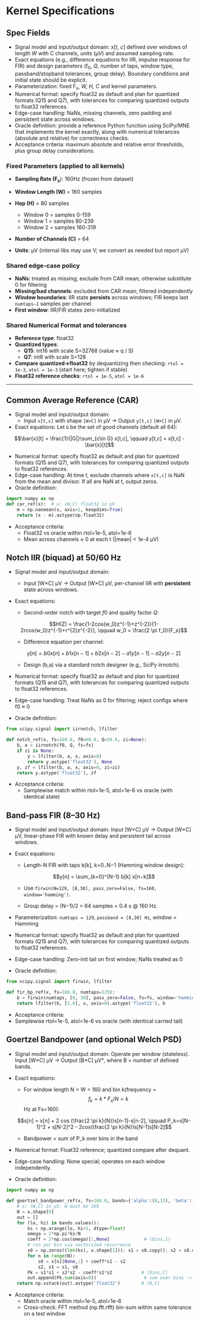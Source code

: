 # Kernel Specifications


## Spec Fields
 * Signal model and input/output domain: x\[*t, c*] defined over windows of length *W* with C channels, units (µV) and assumed sampling rate.
 * Exact equations (e.g., difference equations for IIR, impulse response for FIR) and design parameters (f<sub>0</sub>, *Q*, number of taps, window type, passband/stopband tolerances, group delay). Boundary conditions and initial state should be explicit.
 * Parameterization: fixed F<sub>s</sub>, *W, H, C* and kernel parameters.
* Numerical format: specify float32 as default and plan for quantized formats (Q15 and Q7), with tolerances for comparing quantized outputs to float32 references.
* Edge-case handling: NaNs, missing channels, zero padding and persistent state
across windows.
* Oracle definition: provide a reference Python function using SciPy/MNE that implements the kernel exactly, along with numerical tolerances (absolute and relative) for correctness checks.
* Acceptance criteria: maximum absolute and relative error thresholds, plus group
delay considerations.

### Fixed Parameters (applied to all kernels)
* **Sampling Rate (F<sub>s</sub>**): 160Hz (frozen from dataset)

* **Window Length (W)** = 160 samples

* **Hop (H)** = 80 samples
  * Window 0 = samples 0-159
  * Window 1 = samples 80-239
  * Window 2 = samples 160-319

* **Number of Channels (C)** = 64
* **Units**: µV (internal libs may use V; we convert as needed but report µV)

### Shared edge-case policy
- **NaNs**: treated as missing; exclude from CAR mean; otherwise substitute 0 for filtering
- **Missing/bad channels**: excluded from CAR mean; filtered independently
- **Window boundaries**: IIR state **persists** across windows; FIR keeps last `numtaps−1` samples per channel
- **First window**: IIR/FIR states zero-initialized

### Shared Numerical Format and tolerances
-  **Reference type**: float32
- **Quantized types**:  
  - **Q15**: int16 with scale S=32768 (value ≈ q / S)  
  - **Q7**: int8 with scale S=128
- **Compare quantized→float32** by dequantizing then checking: `rtol = 1e-3`, `atol = 1e-3` (start here; tighten if stable)
- **Float32 reference checks**: `rtol = 1e-5`, `atol = 1e-6`      

------ 

## Common Average Reference (CAR)
* Signal model and input/output domain: 
    * Input `x[t,c]` with shape `[W×C]` in µV → Output `y[t,c]` `[W×C]` in µV.
 * Exact equations: Let `G` be the set of good channels (default all 64):

$$\bar{x}[t] = \frac{1}{|G|}\sum_{c\in G} x[t,c], \qquad
y[t,c] = x[t,c] - \bar{x}[t]$$



* Numerical format: specify float32 as default and plan for quantized formats (Q15 and Q7), with tolerances for comparing quantized outputs to float32 references.
* Edge-case handling:  At time t, exclude channels where `x[t,c]` is NaN from the mean and divisor. If all are NaN at t, output zeros.
* Oracle definition: 
```python
import numpy as np
def car_ref(x):  # x: (W,C) float32 in µV
    m = np.nanmean(x, axis=1, keepdims=True)
    return (x - m).astype(np.float32)
```
* Acceptance criteria: 
    * Float32 vs oracle within rtol=1e-5, atol=1e-6
    * Mean across channels ≈ 0 at each t (|mean| < 1e-4 µV)    

## Notch IIR (biquad) at 50/60 Hz
* Signal model and input/output domain: 
    * Input [W×C] µV → Output [W×C] µV, per-channel IIR with **persistent** state across windows.
 * Exact equations: 
    * Second-order notch with target $f0$ and quality factor $Q$: 

    $$H(Z) = \frac{1-2cos(w_0)z^{-1}+z^{-2}}{1-2rcos(w_0)z^{-1}+r^{2}z^{-2}}, \qquad w_0 = \frac{2 \pi f_0}{F_s}$$
    * Difference equation per channel: 
   
    $$y[n]=b0​x[n]+b1​x[n−1]+b2​x[n−2]−a1​y[n−1]−a2​y[n−2]$$
    * Design (b,a) via a standard notch designer (e.g., SciPy iirnotch).

* Numerical format: specify float32 as default and plan for quantized formats (Q15 and Q7), with tolerances for comparing quantized outputs to float32 references.
* Edge-case handling: Treat NaNs as 0 for filtering; reject configs where f0 ≈ 0
* Oracle definition: 
```python
from scipy.signal import iirnotch, lfilter

def notch_ref(x, fs=160.0, f0=60.0, Q=30.0, zi=None):
    b, a = iirnotch(f0, Q, fs=fs)
    if zi is None:
        y = lfilter(b, a, x, axis=0)
        return y.astype('float32'), None
    y, zf = lfilter(b, a, x, axis=0, zi=zi)
    return y.astype('float32'), zf
```
* Acceptance criteria: 
    * Samplewise match within rtol=1e-5, atol=1e-6 vs oracle (with identical state)


## Band-pass FIR (8–30 Hz)
* Signal model and input/output domain: Input [W×C] µV → Output [W×C] µV, linear-phase FIR with known delay and persistent tail across windows.
 * Exact equations:
    * Length-N FIR with taps b[k], k=0..N−1 (Hamming window design):
    
    $$y[n] =   \sum_{k=0}^{N-1} b[k] x[n−k]$$
    * Use `firwin(N=129, [8,30], pass_zero=False, fs=160, window='hamming')`.

    * Group delay = (N−1)/2 = 64 samples = 0.4 s @ 160 Hz.
* Parameterization: `numtaps = 129`, `passband = [8,30] Hz`, window = Hamming
* Numerical format: specify float32 as default and plan for quantized formats (Q15 and Q7), with tolerances for comparing quantized outputs to float32 references.
* Edge-case handling: Zero-init tail on first window; NaNs treated as 0
* Oracle definition: 
```python
from scipy.signal import firwin, lfilter

def fir_bp_ref(x, fs=160.0, numtaps=129):
    b = firwin(numtaps, [8, 30], pass_zero=False, fs=fs, window='hamming')
    return lfilter(b, [1.0], x, axis=0).astype('float32'), b
```

* Acceptance criteria:
* Samplewise rtol=1e-5, atol=1e-6 vs oracle (with identical carried tail)
 

## Goertzel Bandpower (and optional Welch PSD)
* Signal model and input/output domain: Operate per window (stateless). Input [W×C] µV → Output [B×C] µV², where B = number of defined bands.
 * Exact equations:
    * For window length N = W = 160 and bin k(frequency = $$f_k = k*F_s/N = k$$ Hz at Fs=160):

    $$s[n] = x[n] + 2 cos (\frac{2 \pi k}{N})s[n-1]-s[n-2], \qquad P_k=s[N-1]^2 + s[N-2]^2 - 2cos(\frac{2 \pi k}{N})s[N-1]s[N-2]$$

    * Bandpower = sum of P_k over bins in the band
* Numerical format: Float32 reference; quantized compare after dequant.
* Edge-case handling: None special; operates on each window independently.
* Oracle definition: 
```python
import numpy as np

def goertzel_bandpower_ref(x, fs=160.0, bands={'alpha':(8,13), 'beta':(13,30)}):
    # x: (W,C) in µV, W must be 160
    N = x.shape[0]
    out = []
    for (lo, hi) in bands.values():
        ks = np.arange(lo, hi+1, dtype=float)
        omega = 2*np.pi*ks/N
        coeff = 2*np.cos(omega)[:,None]             # (bins,1)
        # run per bin via vectorized recurrence
        s0 = np.zeros((len(ks), x.shape[1])); s1 = s0.copy(); s2 = s0.copy()
        for n in range(N):
            s0 = x[n][None,:] + coeff*s1 - s2
            s2, s1 = s1, s0
        Pk = s1*s1 + s2*s2 - coeff*s1*s2           # (bins,C)
        out.append(Pk.sum(axis=0))                  # sum over bins -> (C,)
    return np.vstack(out).astype('float32')        # (B,C)
```

* Acceptance criteria: 
    * Match oracle within rtol=1e-5, atol=1e-6
    * Cross-check: FFT method (np.fft.rfft) bin-sum within same tolerance on a test window
